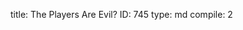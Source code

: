 title:          The Players Are Evil?
ID:             745
type:           md
compile:        2



 

